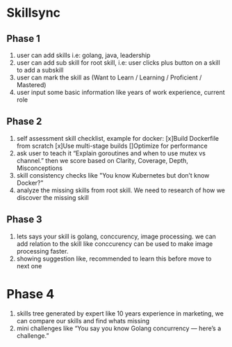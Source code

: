 # Skillsync

## Phase 1
1. user can add skills i.e: golang, java, leadership
2. user can add sub skill for root skill, i.e: user clicks plus button on a skill to add a subskill
3. user can mark the skill as (Want to Learn / Learning / Proficient / Mastered)
4. user input some basic information like years of work experience, current role

## Phase 2
1. self assessment skill checklist, example for docker: [x]Build Dockerfile from scratch [x]Use multi-stage builds []Optimize for performance
2. ask user to teach it “Explain goroutines and when to use mutex vs channel.” then we score based on Clarity, Coverage, Depth, Misconceptions
3. skill consistency checks like "You know Kubernetes but don’t know Docker?"
4. analyze the missing skills from root skill. We need to research of how we discover the missing skill

## Phase 3 
1. lets says your skill is golang, conccurency, image processing. we can add relation to the skill like conccurency
   can be used to make image processing faster.
2. showing suggestion like, recommended to learn this before move to next one

# Phase 4
1. skills tree generated by expert like 10 years experience in marketing, we can compare our skills and find whats missing
2. mini challenges like “You say you know Golang concurrency — here’s a challenge.”